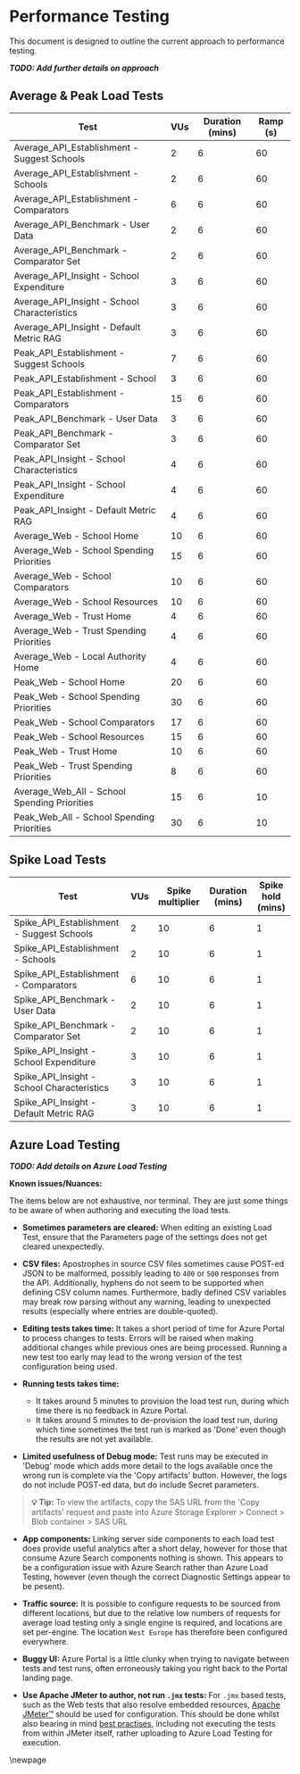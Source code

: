 # Performance Testing

This document is designed to outline the current approach to performance testing.

**_TODO: Add further details on approach_**

## Average & Peak Load Tests

| Test                                         | VUs | Duration (mins) | Ramp (s) |
|----------------------------------------------|-----|-----------------|----------|
| Average_API_Establishment - Suggest Schools  | 2   | 6               | 60       |
| Average_API_Establishment - Schools          | 2   | 6               | 60       |
| Average_API_Establishment - Comparators      | 6   | 6               | 60       |
| Average_API_Benchmark - User Data            | 2   | 6               | 60       |
| Average_API_Benchmark - Comparator Set       | 2   | 6               | 60       |
| Average_API_Insight - School Expenditure     | 3   | 6               | 60       |
| Average_API_Insight - School Characteristics | 3   | 6               | 60       |
| Average_API_Insight - Default Metric RAG     | 3   | 6               | 60       |
| Peak_API_Establishment - Suggest Schools     | 7   | 6               | 60       |
| Peak_API_Establishment - School              | 3   | 6               | 60       |
| Peak_API_Establishment - Comparators         | 15  | 6               | 60       |
| Peak_API_Benchmark - User Data               | 3   | 6               | 60       |
| Peak_API_Benchmark - Comparator Set          | 3   | 6               | 60       |
| Peak_API_Insight - School Characteristics    | 4   | 6               | 60       |
| Peak_API_Insight - School Expenditure        | 4   | 6               | 60       |
| Peak_API_Insight - Default Metric RAG        | 4   | 6               | 60       |
| Average_Web - School Home                    | 10  | 6               | 60       |
| Average_Web - School Spending Priorities     | 15  | 6               | 60       |
| Average_Web - School Comparators             | 10  | 6               | 60       |
| Average_Web - School Resources               | 10  | 6               | 60       |
| Average_Web - Trust Home                     | 4   | 6               | 60       |
| Average_Web - Trust Spending Priorities      | 4   | 6               | 60       |
| Average_Web - Local Authority Home           | 4   | 6               | 60       |
| Peak_Web - School Home                       | 20  | 6               | 60       |
| Peak_Web - School Spending Priorities        | 30  | 6               | 60       |
| Peak_Web - School Comparators                | 17  | 6               | 60       |
| Peak_Web - School Resources                  | 15  | 6               | 60       |
| Peak_Web - Trust Home                        | 10  | 6               | 60       |
| Peak_Web - Trust Spending Priorities         | 8   | 6               | 60       |
| Average_Web_All - School Spending Priorities | 15  | 6               | 10       |
| Peak_Web_All - School Spending Priorities    | 30  | 6               | 10       |

## Spike Load Tests

| Test                                       | VUs | Spike multiplier | Duration (mins) | Spike hold (mins) |
|--------------------------------------------|-----|------------------|-----------------|-------------------|
| Spike_API_Establishment - Suggest Schools  | 2   | 10               | 6               | 1                 |
| Spike_API_Establishment - Schools          | 2   | 10               | 6               | 1                 |
| Spike_API_Establishment - Comparators      | 6   | 10               | 6               | 1                 |
| Spike_API_Benchmark - User Data            | 2   | 10               | 6               | 1                 |
| Spike_API_Benchmark - Comparator Set       | 2   | 10               | 6               | 1                 |
| Spike_API_Insight - School Expenditure     | 3   | 10               | 6               | 1                 |
| Spike_API_Insight - School Characteristics | 3   | 10               | 6               | 1                 |
| Spike_API_Insight - Default Metric RAG     | 3   | 10               | 6               | 1                 |

## Azure Load Testing

**_TODO: Add details on Azure Load Testing_**

**Known issues/Nuances:**

The items below are not exhaustive, nor terminal. They are just some things to be aware of when authoring and executing the load tests.

- **Sometimes parameters are cleared:** When editing an existing Load Test, ensure that the Parameters page of the settings does not get cleared unexpectedly.

- **CSV files:** Apostrophes in source CSV files sometimes cause POST-ed JSON to be malformed, possibly leading to `400` or `500` responses from the API.
Additionally, hyphens do not seem to be supported when defining CSV column names. Furthermore, badly defined CSV variables may break row parsing without any warning, leading to unexpected results (especially where entries are double-quoted).

- **Editing tests takes time:** It takes a short period of time for Azure Portal to process changes to tests.
Errors will be raised when making additional changes while previous ones are being processed.
Running a new test too early may lead to the wrong version of the test configuration being used.

- **Running tests takes time:**
  - It takes around 5 minutes to provision the load test run, during which time there is no feedback in Azure Portal.
  - It takes around 5 minutes to de-provision the load test run, during which time sometimes the test run is marked as 'Done' even though the results are not yet available.

- **Limited usefulness of Debug mode:** Test runs may be executed in 'Debug' mode which adds more detail to the logs available once the wrong run is complete via the 'Copy artifacts' button.
However, the logs do not include POST-ed data, but do include Secret parameters.

> **💡 Tip:** To view the artifacts, copy the SAS URL from the 'Copy artifacts' request and paste into Azure Storage Explorer > Connect > Blob container > SAS URL

- **App components:** Linking server side components to each load test does provide useful analytics after a short delay, however for those that consume Azure Search components nothing is shown. This appears to be a configuration issue with Azure Search rather than Azure Load Testing, however (even though the correct Diagnostic Settings appear to be pesent).

- **Traffic source:** It is possible to configure requests to be sourced from different locations, but due to the relative low numbers of requests for average load testing only a single engine is required, and locations are set per-engine. The location `West Europe` has therefore been configured everywhere.

- **Buggy UI:** Azure Portal is a little clunky when trying to navigate between tests and test runs, often erroneously taking you right back to the Portal landing page.

- **Use Apache JMeter to author, not run `.jmx` tests:** For `.jmx` based tests, such as the Web tests that also resolve embedded resources, [Apache JMeter™](https://jmeter.apache.org/) should be used for configuration. This should be done whilst also bearing in mind [best practises](https://www.blazemeter.com/blog/web-testing-jmeter), including not executing the tests from within JMeter itself, rather uploading to Azure Load Testing for execution.

<!-- Leave the rest of this page blank -->
\newpage
